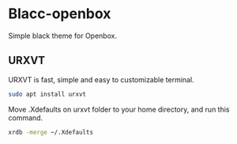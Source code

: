 # Blacc-openbox

Simple black theme for Openbox.

## URXVT

URXVT is fast, simple and easy to customizable terminal.

```bash
sudo apt install urxvt
```
Move .Xdefaults on urxvt folder to your home directory, and run this command.

```bash
xrdb -merge ~/.Xdefaults
```
